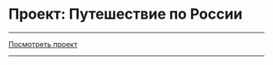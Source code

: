 # Проект: Путешествие по России
-  -  -
[Посмотреть проект](https://artemmazin.github.io/russian-travel/index.html)
-  -  -
